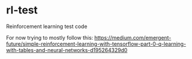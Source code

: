 # rl-test
Reinforcement learning test code

For now trying to mostly follow this:
https://medium.com/emergent-future/simple-reinforcement-learning-with-tensorflow-part-0-q-learning-with-tables-and-neural-networks-d195264329d0
